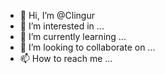 - 👋 Hi, I’m @Clingur
- 👀 I’m interested in ...
- 🌱 I’m currently learning ...
- 💞️ I’m looking to collaborate on ...
- 📫 How to reach me ...

<!---
Clingur/Clingur is a ✨ special ✨ repository because its `README.md` (this file) appears on your GitHub profile.
You can click the Preview link to take a look at your changes.
--->
